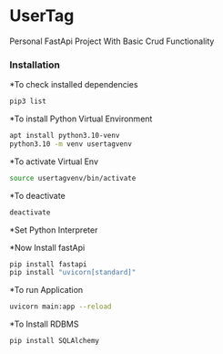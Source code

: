 # UserTag
Personal FastApi Project With Basic Crud Functionality

### Installation

*To check installed dependencies
```bash
pip3 list
```
*To install Python Virtual Environment
```bash
apt install python3.10-venv
python3.10 -m venv usertagvenv
```

*To activate Virtual Env
``` bash
source usertagvenv/bin/activate
```

*To deactivate
```bash
deactivate
```

*Set Python Interpreter

*Now Install fastApi
```bash
pip install fastapi
pip install "uvicorn[standard]"
```


*To run Application
```bash
uvicorn main:app --reload
```

*To Install RDBMS
```bash
pip install SQLAlchemy
```
